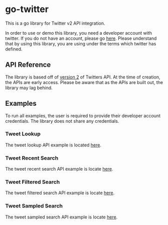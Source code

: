 # go-twitter
This is a go library for Twitter v2 API integration.

In order to use or demo this library, you need a developer account with twitter.  If you do not have an account, please go [here](https://developer.twitter.com/en).  Please understand that by using this library, you are using under the terms which twitter has defined.

## API Reference
The library is based off of [version 2](https://developer.twitter.com/en/docs/twitter-api/early-access) of Twitters API.  At the time of creation, the APIs are early access.  Please be aware that as the APIs are built out, the library may lag behind.

## Examples
To run all examples, the user is required to provide their developer account credentials.  The library does not share any credentials.

### Tweet Lookup
The tweet lookup API example is located [here](./_examples/tweet/lookup).  

### Tweet Recent Search 
The tweet recent search API example is locate [here](./_examples/tweet/recent-search).  

### Tweet Filtered Search 
The tweet filtered search API example is locate [here](./_examples/tweet/filtered-search).  

### Tweet Sampled Search 
The tweet sampled search API example is locate [here](./_examples/tweet/sampled-search).  
